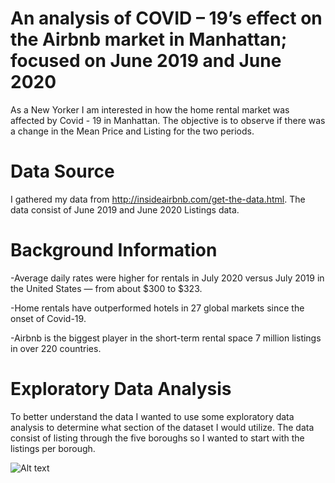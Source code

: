 # An analysis of COVID – 19’s effect on the Airbnb market in Manhattan; focused on June 2019 and June 2020
As a New Yorker I am interested in how the home rental market was affected by Covid - 19 in Manhattan. 
The objective is to observe if there was a change in the Mean Price and Listing for the two periods. 

# Data Source 
I gathered my data from http://insideairbnb.com/get-the-data.html.
The data consist of June 2019 and June 2020 Listings data.

# Background Information
-Average daily rates were higher for rentals in July 2020 versus July 2019 in the United States — from about $300 to $323. 

-Home rentals have outperformed hotels in 27 global markets since the onset of Covid-19.

-Airbnb is the biggest player in the short-term rental space 7 million listings in over 220 countries.

# Exploratory Data Analysis

To better understand the data I wanted to use some exploratory data analysis to determine what section of the dataset I  would utilize.
The data consist of listing through the five boroughs so I wanted to start with the listings per borough.

![Alt text]("https://github.com/jonathanl1220/AirbnbCovidAnalysis/blob/master/img/BoroughCount.png")
